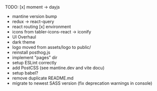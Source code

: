 TODO:
[x] moment -> dayjs
* mantine version bump
* redux -> react-query
* react routing
[x] environment
* icons from tabler-icons-react -> iconify
* UI Overhaul
* dark theme
* logo moved from assets/logo to public/
* reinstall posthog.js
* implement "pages" dir
* setup ESLint correctly
* add PostCSS (see mantine.dev and vite docu)
* setup babel?
* remove duplicate README.md
* migrate to newest SASS version (fix deprecation warnings in console)
